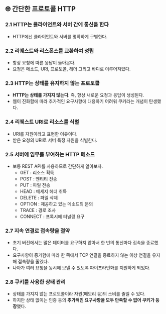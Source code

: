 ## 🌐 간단한 프로토콜 HTTP
### 2.1 HTTP는 클라이언트와 서버 간에 통신을 한다
- HTTP에선 클라이언트와 서버를 명확하게 구별한다.

### 2.2 리퀘스트와 리스폰스를 교환하여 성립
- 항상 요청에 따른 응답이 돌아온다.
- 요청은 메소드, URI, 프로토콜, 헤더 그리고 바디로 이루어져있다.

### 2.3 HTTP는 상태를 유지하지 않는 프로토콜
- **HTTP는 상태를 가지지 않는다**. 즉, 항상 새로운 요청과 응답이 생성된다.
- 웹이 진화함에 따라 추가적인 요구사항에 대응하기 어려워 쿠키라는 개념이 탄생했다.

### 2.4 리퀘스트 URI로 리소스를 식별
- URI를 자원이라고 표현한 이유이다.
- 받은 요청의 URI로 서버 특정 자원을 식별한다.

### 2.5 서버에 임무를 부여하는 HTTP 메소드
- 보통 REST API를 사용하므로 간단하게 알아보자. 
  - GET : 리소스 획득
  - POST : 엔티티 전송
  - PUT : 파일 전송
  - HEAD : 메세지 헤더 취득
  - DELETE : 파일 삭제
  - OPTION : 제공하고 있는 메소드의 문의
  - TRACE : 경로 조사
  - CONNECT : 프록시에 터널링 요구

### 2.7 지속 연결로 접속량을 절약
- 초기 버전에서는 많은 데이터를 요구하지 않아서 한 번의 통신마다 접속을 종료했다.
- 요구사항이 증가함에 따라 한 쪽에서 TCP 연결을 종료하지 않는 이상 연결을 유지해 접속량을 줄였다.
- 나아가 여러 요청을 동시에 보낼 수 있도록 파이프라인화를 지원하게 되었다.

### 2.8 쿠키를 사용한 상태 관리
- 상태를 가지지 않는 프로토콜이라 자원(메모리 등)의 소비를 줄일 수 있다.
- 하지만 상태 없이는 인증 등의 **추가적인 요구사항을 모두 만족할 수 없어 쿠키가 등장**했다.

